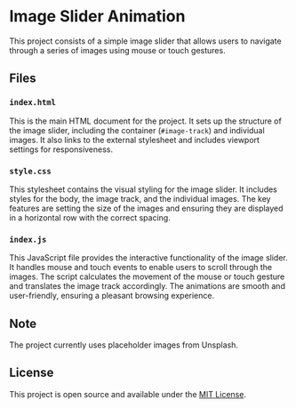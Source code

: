 # Image Slider Animation

This project consists of a simple image slider that allows users to navigate through a series of images using mouse or touch gestures.

## Files

### `index.html`

This is the main HTML document for the project. It sets up the structure of the image slider, including the container (`#image-track`) and individual images. It also links to the external stylesheet and includes viewport settings for responsiveness.

### `style.css`

This stylesheet contains the visual styling for the image slider. It includes styles for the body, the image track, and the individual images. The key features are setting the size of the images and ensuring they are displayed in a horizontal row with the correct spacing.

### `index.js`

This JavaScript file provides the interactive functionality of the image slider. It handles mouse and touch events to enable users to scroll through the images. The script calculates the movement of the mouse or touch gesture and translates the image track accordingly. The animations are smooth and user-friendly, ensuring a pleasant browsing experience.

## Note

The project currently uses placeholder images from Unsplash.

## License
This project is open source and available under the [MIT License](LICENSE).
